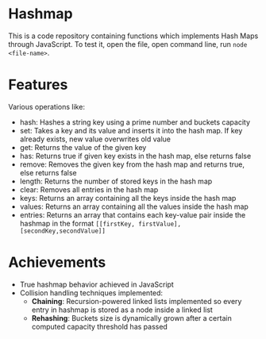 # Hashmap

This is a code repository containing functions which implements Hash Maps through JavaScript. To test it, open the file, open command line, run `node <file-name>`.

# Features

Various operations like:

- hash: Hashes a string key using a prime number and buckets capacity
- set: Takes a key and its value and inserts it into the hash map. If key already exists, new value overwrites old value
- get: Returns the value of the given key
- has: Returns true if given key exists in the hash map, else returns false
- remove: Removes the given key from the hash map and returns true, else returns false
- length: Returns the number of stored keys in the hash map
- clear: Removes all entries in the hash map
- keys: Returns an array containing all the keys inside the hash map
- values: Returns an array containing all the values inside the hash map
- entries: Returns an array that contains each key-value pair inside the hashmap in the format `[[firstKey, firstValue],[secondKey,secondValue]]`

# Achievements

- True hashmap behavior achieved in JavaScript
- Collision handling techniques implemented:
  - **Chaining**: Recursion-powered linked lists implemented so every entry in hashmap is stored as a node inside a linked list
  - **Rehashing**: Buckets size is dynamically grown after a certain computed capacity threshold has passed
